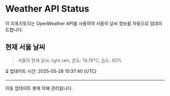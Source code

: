 
# Weather API Status

이 리포지토리는 OpenWeather API를 사용하여 서울의 날씨 정보를 자동으로 업데이트합니다.

## 현재 서울 날씨
> 서울의 현재 날씨: light rain, 온도: 19.76°C, 습도: 60%

⏳ 업데이트 시간: 2025-05-28 10:37:40 (UTC)

---
자동 업데이트 봇에 의해 관리됩니다.
